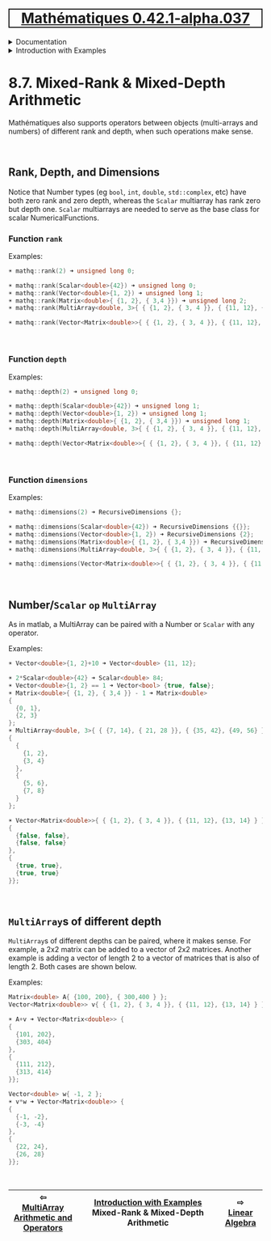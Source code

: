 [<h1 style='border: 2px solid; text-align: center'>Mathématiques 0.42.1-alpha.037</h1>](../../../README.md)

<details>

<summary>Documentation</summary>

# [Documentation](../../README.md)<br>
Chapter 1. [License](../../license/README.md)<br>
Chapter 2. [About](../../about/README.md)<br>
Chapter 3. [Why?](../../why/README.md)<br>
Chapter 4. [Objectives](../../objectives/README.md)<br>
Chapter 5. [Versioning](../../versioning/README.md)<br>
Chapter 6. [Status & Release Notes](../../status-release/README.md)<br>
Chapter 7. [Upcoming Development](../../development-schedule/README.md)<br>
Chapter 8. _Introduction with Examples_ <br>
Chapter 9. [Installation](../../installation/README.md)<br>
Chapter 10. [Your First Mathématiques Project](../../first-project/README.md)<br>
Chapter 11. [Usage Guide: Syntax, Data Types, Functions, etc](../../user-guide/README.md)<br>
Chapter 12. [Benchmarks](../../benchmarks/README.md)<br>
Chapter 13. [Tests](../../test/README.md)<br>
Chapter 14. [Developer Guide: Modifying and Extending Mathématiques](../../developer-guide/README.md)<br>


</details>



<details>

<summary>Introduction with Examples</summary>

# [8. Introduction with Examples](../README.md)<br>
8.1. [Pretty Printing and Debugging](../print-debug/README.md)<br>
8.2. [Number Systems and Arithmetic](../numbers/README.md)<br>
8.3. [Vectors, Matrices, and MultiArrays](../multiarrays/README.md)<br>
8.4. [Nested MultiArrays](../nested-multiarrays/README.md)<br>
8.5. [Special Vectors, Matrices, and MultiArrays](../special-multiarrays/README.md)<br>
8.6. [MultiArray Arithmetic and Operators](../multiarray-arithmetic/README.md)<br>
8.7. _Mixed-Rank & Mixed-Depth Arithmetic_ <br>
8.8. [Linear Algebra](../linear-algebra/README.md)<br>
8.9. [Indexing, Masks, Slicing, Sorting, etc.](../sort-mask-slice/README.md)<br>
8.10. [Common and Special Mathematical Functions](../math-functions/README.md)<br>
8.11. [Numerical / Discretized Mathematical Function Objects](../numerical-functions/README.md)<br>
8.12. [Functions of Complex Variables](../complex-calculus/README.md)<br>
8.13. [Vector Calculus and Curvilinear Coordinates](../vector-calculus/README.md)<br>
8.14. [Tensors](../tensors/README.md)<br>
8.15. [Series and transforms](../series-transforms/README.md)<br>


</details>



# 8.7. Mixed-Rank & Mixed-Depth Arithmetic



Mathématiques also supports operators between objects (multi-arrays and numbers) of different rank and depth, when such operations make sense.

<br>

## Rank, Depth, and Dimensions
Notice that Number types (eg `bool`, `int`, `double`, `std::complex`, etc) have both zero rank and zero depth, whereas the `Scalar` multiarray has rank zero but depth one. `Scalar` multiarrays are needed to serve as the base class for scalar NumericalFunctions. 
### Function `rank`

Examples:

```C++
☀ mathq::rank(2) ➜ unsigned long 0;

☀ mathq::rank(Scalar<double>{42}) ➜ unsigned long 0;
☀ mathq::rank(Vector<double>{1, 2}) ➜ unsigned long 1;
☀ mathq::rank(Matrix<double>{ {1, 2}, { 3,4 }}) ➜ unsigned long 2;
☀ mathq::rank(MultiArray<double, 3>{ { {1, 2}, { 3, 4 }}, { {11, 12}, {13, 14} } }) ➜ unsigned long 3;

☀ mathq::rank(Vector<Matrix<double>>{ { {1, 2}, { 3, 4 }}, { {11, 12}, {13, 14} } }) ➜ unsigned long 1;
```

<br>

### Function `depth`

Examples:

```C++
☀ mathq::depth(2) ➜ unsigned long 0;

☀ mathq::depth(Scalar<double>{42}) ➜ unsigned long 1;
☀ mathq::depth(Vector<double>{1, 2}) ➜ unsigned long 1;
☀ mathq::depth(Matrix<double>{ {1, 2}, { 3,4 }}) ➜ unsigned long 1;
☀ mathq::depth(MultiArray<double, 3>{ { {1, 2}, { 3, 4 }}, { {11, 12}, {13, 14} } }) ➜ unsigned long 1;

☀ mathq::depth(Vector<Matrix<double>>{ { {1, 2}, { 3, 4 }}, { {11, 12}, {13, 14} } }) ➜ unsigned long 2;
```

<br>

### Function `dimensions`

Examples:

```C++
☀ mathq::dimensions(2) ➜ RecursiveDimensions {};

☀ mathq::dimensions(Scalar<double>{42}) ➜ RecursiveDimensions {{}};
☀ mathq::dimensions(Vector<double>{1, 2}) ➜ RecursiveDimensions {2};
☀ mathq::dimensions(Matrix<double>{ {1, 2}, { 3,4 }}) ➜ RecursiveDimensions {2⨯2};
☀ mathq::dimensions(MultiArray<double, 3>{ { {1, 2}, { 3, 4 }}, { {11, 12}, {13, 14} } }) ➜ RecursiveDimensions {2⨯2⨯2};

☀ mathq::dimensions(Vector<Matrix<double>>{ { {1, 2}, { 3, 4 }}, { {11, 12}, {13, 14} } }) ➜ RecursiveDimensions {2, 2⨯2};
```

<br>

## Number/`Scalar` `op` `MultiArray`
As in matlab, a MultiArray can be paired with a Number or `Scalar` with any operator.

Examples:

```C++
☀ Vector<double>{1, 2}+10 ➜ Vector<double> {11, 12};

☀ 2*Scalar<double>{42} ➜ Scalar<double> 84;
☀ Vector<double>{1, 2} == 1 ➜ Vector<bool> {true, false};
☀ Matrix<double>{ {1, 2}, { 3,4 }} - 1 ➜ Matrix<double> 
{
  {0, 1},
  {2, 3}
};
☀ MultiArray<double, 3>{ { {7, 14}, { 21, 28 }}, { {35, 42}, {49, 56} } } / 7 ➜ MultiArray<double, rank=3> 
{
  {
    {1, 2},
    {3, 4}
  },
  {
    {5, 6},
    {7, 8}
  }
};

☀ Vector<Matrix<double>>{ { {1, 2}, { 3, 4 }}, { {11, 12}, {13, 14} } } > 5 ➜ Vector<Matrix<bool>> {
{
  {false, false},
  {false, false}
}, 
{
  {true, true},
  {true, true}
}};
```

<br>

## `MultiArray`s of different depth
`MultiArray`s of different depths can be paired, where it makes sense.
For example, a 2x2 matrix can be added to a vector of 2x2 matrices.
Another example is adding a vector of length 2 to a vector of matrices that is also of length 2. Both cases are shown below.  

Examples:

```C++
Matrix<double> A{ {100, 200}, { 300,400 } };
Vector<Matrix<double>> v{ { {1, 2}, { 3, 4 }}, { {11, 12}, {13, 14} } };

☀ A+v ➜ Vector<Matrix<double>> {
{
  {101, 202},
  {303, 404}
}, 
{
  {111, 212},
  {313, 414}
}};

Vector<double> w{ -1, 2 };
☀ v*w ➜ Vector<Matrix<double>> {
{
  {-1, -2},
  {-3, -4}
}, 
{
  {22, 24},
  {26, 28}
}};
```

<br>



| ⇦ <br />[MultiArray Arithmetic and Operators](../multiarray-arithmetic/README.md)  | [Introduction with Examples](../README.md)<br />Mixed-Rank & Mixed-Depth Arithmetic<br /><img width=1000/> | ⇨ <br />[Linear Algebra](../linear-algebra/README.md)   |
| ------------ | :-------------------------------: | ------------ |

